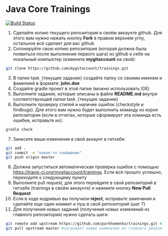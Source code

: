 # Java Core Trainings

[![Build Status](https://travis-ci.org/jelem/homework.svg?branch=master)](https://travis-ci.org/parkhomenko/trainings)

1. Сделайте копию текущего репозитория в своём аккаунте github. Для этого вам нужно нажать кнопку **Fork** в правом верхнем углу, остальное всё сделает для вас github
2. Склонируйте свою копию репозитория (которая должна была появиться после выполнения первого шага) из github к себе на локальный компьютер (измените **mygitaccount** на свой):
```bash
git clone https://github.com/mygitaccount/trainings.git
```
3. В папке task``_``{текущее задание} создайте папку со своими именем и фамилией в формате: **john.doe**
4. Создайте gradle проект в этой папке (можно использовать IDE)
5. Выполните задания, которые описаны в файле **README.md** внутри соответствующей папки task``_``{текущее задание}
6. Выполните проверку стилей и наличие ошибок (checkstyle и findbugs). Для этого вам нужно будет выполнить команду из корня репозитория (если в отчетах, которые сформирует эта команда есть ошибки, исправьте их):
```bash
gradle check
```
7. Занесите ваши изменения в свой аккаунт в гитхабе:
```bash
git add .
git commit -m "какое-то сообщение"
git push origin master
```
8. Должна запуститься автоматическая проверка ошибок с помощью https://travis-ci.org/mygitaccount/trainings. Если всё прошло успешно, переходите к следующему пункту
9. Выполните pull request, для этого перейдите в свой репозиторий в гитхабе (trainings в своём аккаунте) и нажмите кнопку **New Pull Request**
10. Если в ходе кодривью вы получили **reject**, исправьте замечания и сделайте еще один коммит и пуш в свой репозиторий (шаг 7)
11. Для получения новых заданий (получения новых изменений из главного репозитория) нужно сделать шаги:
```bash
git remote add upstream https://github.com/parkhomenko/trainings.git #эту команду только один раз
git pull upstream master #загружает новые изменения из главного репозитория
```
